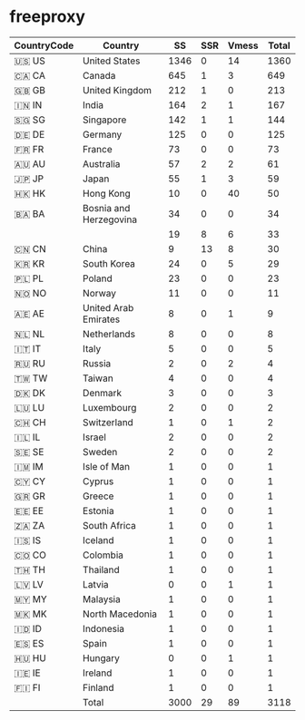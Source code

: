 # freeproxy

|CountryCode|Country|SS|SSR|Vmess|Total|
|  ----  | ----  |  ----  | ----  |  ----  | ----  |
|🇺🇸 US|United States|1346|0|14|1360|
|🇨🇦 CA|Canada|645|1|3|649|
|🇬🇧 GB|United Kingdom|212|1|0|213|
|🇮🇳 IN|India|164|2|1|167|
|🇸🇬 SG|Singapore|142|1|1|144|
|🇩🇪 DE|Germany|125|0|0|125|
|🇫🇷 FR|France|73|0|0|73|
|🇦🇺 AU|Australia|57|2|2|61|
|🇯🇵 JP|Japan|55|1|3|59|
|🇭🇰 HK|Hong Kong|10|0|40|50|
|🇧🇦 BA|Bosnia and Herzegovina|34|0|0|34|
| ||19|8|6|33|
|🇨🇳 CN|China|9|13|8|30|
|🇰🇷 KR|South Korea|24|0|5|29|
|🇵🇱 PL|Poland|23|0|0|23|
|🇳🇴 NO|Norway|11|0|0|11|
|🇦🇪 AE|United Arab Emirates|8|0|1|9|
|🇳🇱 NL|Netherlands|8|0|0|8|
|🇮🇹 IT|Italy|5|0|0|5|
|🇷🇺 RU|Russia|2|0|2|4|
|🇹🇼 TW|Taiwan|4|0|0|4|
|🇩🇰 DK|Denmark|3|0|0|3|
|🇱🇺 LU|Luxembourg|2|0|0|2|
|🇨🇭 CH|Switzerland|1|0|1|2|
|🇮🇱 IL|Israel|2|0|0|2|
|🇸🇪 SE|Sweden|2|0|0|2|
|🇮🇲 IM|Isle of Man|1|0|0|1|
|🇨🇾 CY|Cyprus|1|0|0|1|
|🇬🇷 GR|Greece|1|0|0|1|
|🇪🇪 EE|Estonia|1|0|0|1|
|🇿🇦 ZA|South Africa|1|0|0|1|
|🇮🇸 IS|Iceland|1|0|0|1|
|🇨🇴 CO|Colombia|1|0|0|1|
|🇹🇭 TH|Thailand|1|0|0|1|
|🇱🇻 LV|Latvia|0|0|1|1|
|🇲🇾 MY|Malaysia|1|0|0|1|
|🇲🇰 MK|North Macedonia|1|0|0|1|
|🇮🇩 ID|Indonesia|1|0|0|1|
|🇪🇸 ES|Spain|1|0|0|1|
|🇭🇺 HU|Hungary|0|0|1|1|
|🇮🇪 IE|Ireland|1|0|0|1|
|🇫🇮 FI|Finland|1|0|0|1|
||Total|3000|29|89|3118|
